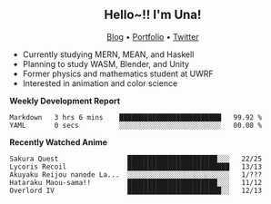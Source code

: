 <h2 align="center">
  Hello~!! I'm Una!
</h2>

<p align="center">
  <a href="https://anarchy.website/">Blog</a> &bull;
  <a href="https://una-ada.github.io/">Portfolio</a> &bull;
  <a href="https://twitter.com/xn__z7x">Twitter</a>
</p>

- Currently studying MERN, MEAN, and Haskell
- Planning to study WASM, Blender, and Unity
- Former physics and mathematics student at UWRF
- Interested in animation and color science

**Weekly Development Report**

<!--START_SECTION:waka-->

```text
Markdown   3 hrs 6 mins    █████████████████████████   99.92 %
YAML       0 secs          ░░░░░░░░░░░░░░░░░░░░░░░░░   00.08 %
```

<!--END_SECTION:waka-->

**Recently Watched Anime**

<!-- RECENT-ANIME:START -->

    Sakura Quest                 ██████████████████████░░░   22/25
    Lycoris Recoil               █████████████████████████   13/13
    Akuyaku Reijou nanode La...  ░░░░░░░░░░░░░░░░░░░░░░░░░   1/???
    Hataraku Maou-sama!!         ██████████████████████░░░   11/12
    Overlord IV                  ███████████████████████░░   12/13
<!-- RECENT-ANIME:END -->
